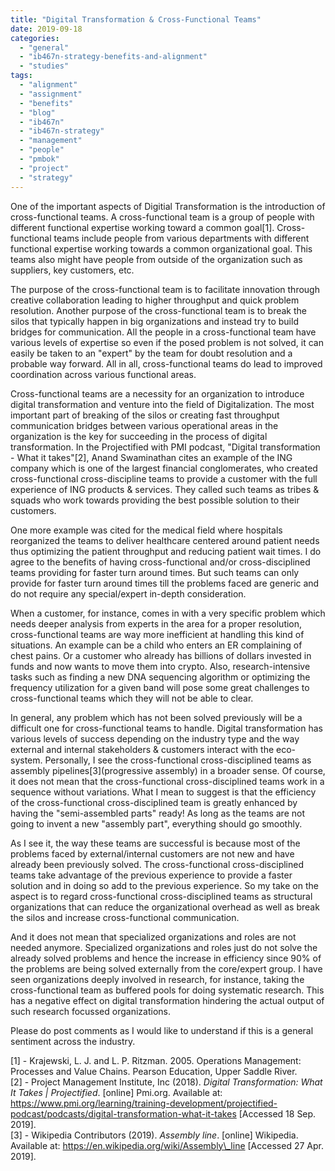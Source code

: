```yaml
---
title: "Digital Transformation & Cross-Functional Teams"
date: 2019-09-18
categories: 
  - "general"
  - "ib467n-strategy-benefits-and-alignment"
  - "studies"
tags: 
  - "alignment"
  - "assignment"
  - "benefits"
  - "blog"
  - "ib467n"
  - "ib467n-strategy"
  - "management"
  - "people"
  - "pmbok"
  - "project"
  - "strategy"
---
```


One of the important aspects of Digitial Transformation is the introduction of cross-functional teams. A cross-functional team is a group of people with different functional expertise working toward a common goal\[1\]. Cross-functional teams include people from various departments with different functional expertise working towards a common organizational goal. This teams also might have people from outside of the organization such as suppliers, key customers, etc.

The purpose of the cross-functional team is to facilitate innovation through creative collaboration leading to higher throughput and quick problem resolution. Another purpose of the cross-functional team is to break the silos that typically happen in big organizations and instead try to build bridges for communication. All the people in a cross-functional team have various levels of expertise so even if the posed problem is not solved, it can easily be taken to an "expert" by the team for doubt resolution and a probable way forward. All in all, cross-functional teams do lead to improved coordination across various functional areas.

Cross-functional teams are a necessity for an organization to introduce digital transformation and venture into the field of Digitalization. The most important part of breaking of the silos or creating fast throughput communication bridges between various operational areas in the organization is the key for succeeding in the process of digital transformation. In the Projectified with PMI podcast, "Digital transformation - What it takes"\[2\], Anand Swaminathan cites an example of the ING company which is one of the largest financial conglomerates, who created cross-functional cross-discipline teams to provide a customer with the full experience of ING products & services. They called such teams as tribes & squads who work towards providing the best possible solution to their customers.

One more example was cited for the medical field where hospitals reorganized the teams to deliver healthcare centered around patient needs thus optimizing the patient throughput and reducing patient wait times. I do agree to the benefits of having cross-functional and/or cross-disciplined teams providing for faster turn around times. But such teams can only provide for faster turn around times till the problems faced are generic and do not require any special/expert in-depth consideration.

When a customer, for instance, comes in with a very specific problem which needs deeper analysis from experts in the area for a proper resolution, cross-functional teams are way more inefficient at handling this kind of situations. An example can be a child who enters an ER complaining of chest pains. Or a customer who already has billions of dollars invested in funds and now wants to move them into crypto. Also, research-intensive tasks such as finding a new DNA sequencing algorithm or optimizing the frequency utilization for a given band will pose some great challenges to cross-functional teams which they will not be able to clear.

In general, any problem which has not been solved previously will be a difficult one for cross-functional teams to handle. Digital transformation has various levels of success depending on the industry type and the way external and internal stakeholders & customers interact with the eco-system. Personally, I see the cross-functional cross-disciplined teams as assembly pipelines\[3\](progressive assembly) in a broader sense. Of course, it does not mean that the cross-functional cross-disciplined teams work in a sequence without variations. What I mean to suggest is that the efficiency of the cross-functional cross-disciplined team is greatly enhanced by having the "semi-assembled parts" ready! As long as the teams are not going to invent a new "assembly part", everything should go smoothly.

As I see it, the way these teams are successful is because most of the problems faced by external/internal customers are not new and have already been previously solved. The cross-functional cross-disciplined teams take advantage of the previous experience to provide a faster solution and in doing so add to the previous experience. So my take on the aspect is to regard cross-functional cross-disciplined teams as structural organizations that can reduce the organizational overhead as well as break the silos and increase cross-functional communication.

And it does not mean that specialized organizations and roles are not needed anymore. Specialized organizations and roles just do not solve the already solved problems and hence the increase in efficiency since 90% of the problems are being solved externally from the core/expert group. I have seen organizations deeply involved in research, for instance, taking the cross-functional team as buffered pools for doing systematic research. This has a negative effect on digital transformation hindering the actual output of such research focussed organizations.

Please do post comments as I would like to understand if this is a general sentiment across the industry.

\[1\] - Krajewski, L. J. and L. P. Ritzman. 2005. Operations Management: Processes and Value Chains. Pearson Education, Upper Saddle River.  
\[2\] - Project Management Institute, Inc (2018). _Digital Transformation: What It Takes | Projectified_. \[online\] Pmi.org. Available at: https://www.pmi.org/learning/training-development/projectified-podcast/podcasts/digital-transformation-what-it-takes \[Accessed 18 Sep. 2019\].  
\[3\] - Wikipedia Contributors (2019). _Assembly line_. \[online\] Wikipedia. Available at: https://en.wikipedia.org/wiki/Assembly\_line \[Accessed 27 Apr. 2019\].

‌

‌
